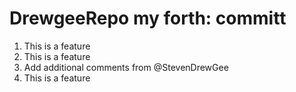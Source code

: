 # DrewgeeRepo my forth: committ

1. This is a feature
1. This is a feature
1. Add additional comments from @StevenDrewGee
1. This is a feature
